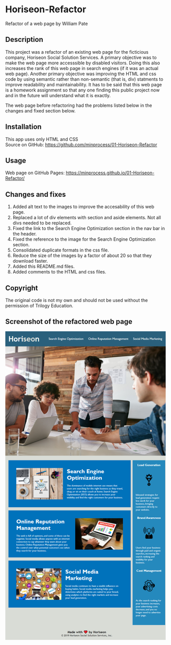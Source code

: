 # Horiseon-Refactor
Refactor of a web page by William Pate

## Description
This project was a refactor of an existing web page for the ficticious company, Horiseon Social Solution Services. A primary objective was to make the web page more accesssible by disabled visitors. Doing this also increases the rank of this web page in search engines (if it was an actual web page). Another primary objective was improving the HTML and css code by using semantic rather than non-semantic (that is, div) statments to improve readability and maintainability. It has to be said that this web page is a homework assignment so that any one finding this public project now and in the future will understand what it is exactly.

The web page before refactoring had the problems listed below in the changes and fixed section below.

## Installation

This app uses only HTML and CSS
<br>
Source on GitHub: https://github.com/minprocess/01-Horiseon-Refactor

## Usage

Web  page on GitHub Pages: https://minprocess.github.io/01-Horiseon-Refactor/

## Changes and fixes
1. Added alt text to the images to improve the accesability of this web page.
2. Replaced a lot of div elements with section and aside elements. Not all divs needed to be replaced.
2. Fixed the link to the Search Engine Optimization section in the nav bar in the header.
3. Fixed the reference to the image for the Search Engine Optimization section.
4. Consolidated duplicate formats in the css file.
5. Reduce the size of the images by a factor of about 20 so that they download faster.
6. Added this README.md files.
7. Added comments to the HTML and css files.

## Copyright
The original code is not my own and should not be used without the permission of Trilogy Education. 

## Screenshot of the refactored web page
![image](./assets/images/screencapture-minprocess-github-io-Horiseon-Refactor.png?raw=true)
